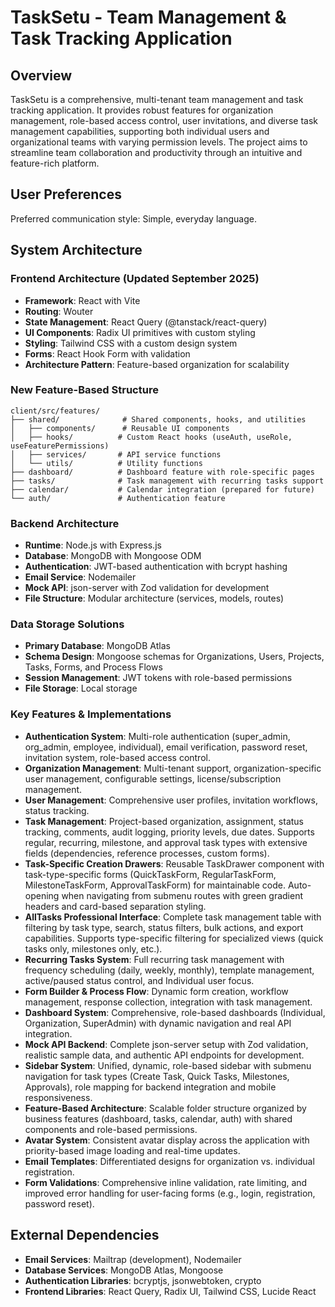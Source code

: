 # TaskSetu - Team Management & Task Tracking Application

## Overview

TaskSetu is a comprehensive, multi-tenant team management and task tracking application. It provides robust features for organization management, role-based access control, user invitations, and diverse task management capabilities, supporting both individual users and organizational teams with varying permission levels. The project aims to streamline team collaboration and productivity through an intuitive and feature-rich platform.

## User Preferences

Preferred communication style: Simple, everyday language.

## System Architecture

### Frontend Architecture (Updated September 2025)
- **Framework**: React with Vite
- **Routing**: Wouter
- **State Management**: React Query (@tanstack/react-query)
- **UI Components**: Radix UI primitives with custom styling
- **Styling**: Tailwind CSS with a custom design system
- **Forms**: React Hook Form with validation
- **Architecture Pattern**: Feature-based organization for scalability

### New Feature-Based Structure
```
client/src/features/
├── shared/              # Shared components, hooks, and utilities
│   ├── components/      # Reusable UI components  
│   ├── hooks/          # Custom React hooks (useAuth, useRole, useFeaturePermissions)
│   ├── services/       # API service functions
│   └── utils/          # Utility functions
├── dashboard/          # Dashboard feature with role-specific pages
├── tasks/              # Task management with recurring tasks support  
├── calendar/           # Calendar integration (prepared for future)
└── auth/               # Authentication feature
```

### Backend Architecture
- **Runtime**: Node.js with Express.js
- **Database**: MongoDB with Mongoose ODM
- **Authentication**: JWT-based authentication with bcrypt hashing
- **Email Service**: Nodemailer
- **Mock API**: json-server with Zod validation for development
- **File Structure**: Modular architecture (services, models, routes)

### Data Storage Solutions
- **Primary Database**: MongoDB Atlas
- **Schema Design**: Mongoose schemas for Organizations, Users, Projects, Tasks, Forms, and Process Flows
- **Session Management**: JWT tokens with role-based permissions
- **File Storage**: Local storage

### Key Features & Implementations
- **Authentication System**: Multi-role authentication (super_admin, org_admin, employee, individual), email verification, password reset, invitation system, role-based access control.
- **Organization Management**: Multi-tenant support, organization-specific user management, configurable settings, license/subscription management.
- **User Management**: Comprehensive user profiles, invitation workflows, status tracking.
- **Task Management**: Project-based organization, assignment, status tracking, comments, audit logging, priority levels, due dates. Supports regular, recurring, milestone, and approval task types with extensive fields (dependencies, reference processes, custom forms).
- **Task-Specific Creation Drawers**: Reusable TaskDrawer component with task-type-specific forms (QuickTaskForm, RegularTaskForm, MilestoneTaskForm, ApprovalTaskForm) for maintainable code. Auto-opening when navigating from submenu routes with green gradient headers and card-based separation styling.
- **AllTasks Professional Interface**: Complete task management table with filtering by task type, search, status filters, bulk actions, and export capabilities. Supports type-specific filtering for specialized views (quick tasks only, milestones only, etc.).
- **Recurring Tasks System**: Full recurring task management with frequency scheduling (daily, weekly, monthly), template management, active/paused status control, and Individual user focus.
- **Form Builder & Process Flow**: Dynamic form creation, workflow management, response collection, integration with task management.
- **Dashboard System**: Comprehensive, role-based dashboards (Individual, Organization, SuperAdmin) with dynamic navigation and real API integration.
- **Mock API Backend**: Complete json-server setup with Zod validation, realistic sample data, and authentic API endpoints for development.
- **Sidebar System**: Unified, dynamic, role-based sidebar with submenu navigation for task types (Create Task, Quick Tasks, Milestones, Approvals), role mapping for backend integration and mobile responsiveness.
- **Feature-Based Architecture**: Scalable folder structure organized by business features (dashboard, tasks, calendar, auth) with shared components and role-based permissions.
- **Avatar System**: Consistent avatar display across the application with priority-based image loading and real-time updates.
- **Email Templates**: Differentiated designs for organization vs. individual registration.
- **Form Validations**: Comprehensive inline validation, rate limiting, and improved error handling for user-facing forms (e.g., login, registration, password reset).

## External Dependencies

- **Email Services**: Mailtrap (development), Nodemailer
- **Database Services**: MongoDB Atlas, Mongoose
- **Authentication Libraries**: bcryptjs, jsonwebtoken, crypto
- **Frontend Libraries**: React Query, Radix UI, Tailwind CSS, Lucide React
